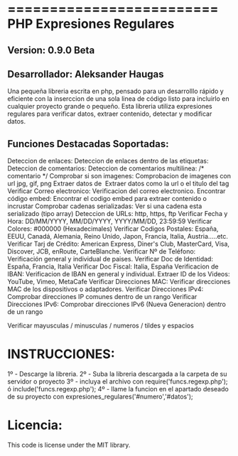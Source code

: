 =========================
PHP Expresiones Regulares
=========================

Version:        0.9.0 Beta
---------------------------------
Desarrollador:  Aleksander Haugas
---------------------------------

Una pequeña libreria escrita en php, pensado para un desarrolllo rápido y eficiente con la inserccion de una sola linea de código listo para incluirlo en cualquier proyecto grande o pequeño.
Esta libreria utiliza expresiones regulares para verificar datos, extraer contenido, detectar y modificar datos.


Funciones Destacadas Soportadas:
--------------------------------

Deteccion de enlaces:             Deteccion de enlaces dentro de las etiquetas: <a href=""></a>
Deteccion de comentarios:         Deteccion de comentarios multilinea: /* comentario */
Comprobar si son imagenes:        Comprobacion de imagenes con url jpg, gif, png
Extraer datos de <img>            Extraer datos como la url o el titulo del tag <img>
Verificar Correo electronico:     Verificacion del correo electronico.
Encontrar código embed:           Encontrar el codigo embed para extraer contenido o incrustar
Comprobar cadenas serializadas:   Ver si una cadena esta serializado (tipo array)
Deteccion de URLs:                http, https, ftp
Verificar Fecha y Hora:           DD/MM/YYYY, MM/DD/YYYY, YYYY/MM/DD, 23:59:59
Verificar Colores:                #000000 (Hexadecimales)
Verificar Codigos Postales:       España, EEUU, Canadá, Alemania, Reino Unido, Japon, Francia, Italia, Austria.....etc.
Verificar Tarj de Crédito:        American Express, Diner's Club, MasterCard, Visa, Discover, JCB, enRoute, CarteBlanche.
Verificar Nº de Teléfono:         Verificación general y individual de paises.
Verificar Doc de Identidad:       España, Francia, Italia
Verificar Doc Fiscal:             Italia, España
Verificacion de IBAN:             Verificacion de IBAN en general y individual.
Extraer ID de los Videos:         YouTube, Vimeo, MetaCafe
Verificar Direcciones MAC:        Verificar direcciones MAC de los dispositivos o adaptadores.
Verificar Direcciones IPv4:       Comprobar direcciones IP comunes dentro de un rango
Verificar Direcciones IPv6:       Comprobar direcciones IPv6 (Nueva Generacion) dentro de un rango

Verificar mayusculas / minusculas / numeros / tildes y espacios

INSTRUCCIONES:
==============

1º - Descarge la libreria.
2º - Suba la libreria descargada a la carpeta de su servidor o proyecto
3º - incluya el archivo con require('funcs.regexp.php'); ó include('funcs.regexp.php');
4º - llame la funcion en el apartado deseado de su proyecto con expresiones_regulares('#numero','#datos');

Licencia:
=========
This code is license under the MIT library.
